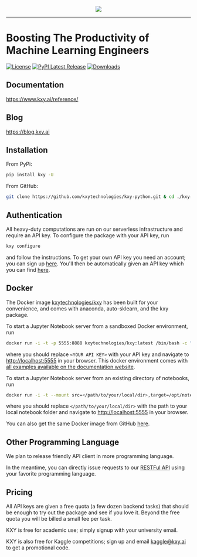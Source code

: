 <div align="center">
  <img src="https://www.kxy.ai/theme/images/logos/logo.svg"><br>
</div>

-----------------

# Boosting The Productivity of Machine Learning Engineers
[![License](https://img.shields.io/badge/license-GPLv3%2B-blue)](https://github.com/kxytechnologies/kxy-python/blob/master/LICENSE)
[![PyPI Latest Release](https://img.shields.io/pypi/v/kxy.svg)](https://www.kxy.ai/)
[![Downloads](https://pepy.tech/badge/kxy)](https://www.kxy.ai/)


## Documentation
https://www.kxy.ai/reference/

## Blog
https://blog.kxy.ai


## Installation
From PyPi:
```Bash
pip install kxy -U
```
From GitHub:
```Bash
git clone https://github.com/kxytechnologies/kxy-python.git & cd ./kxy-python & pip install .
```
## Authentication
All heavy-duty computations are run on our serverless infrastructure and require an API key. To configure the package with your API key, run 
```Bash
kxy configure
```
and follow the instructions. To get your own API key you need an account; you can sign up [here](https://www.kxy.ai/signup/). You'll then be automatically given an API key which you can find [here](https://www.kxy.ai/portal/profile/identity/).


## Docker
The Docker image [kxytechnologies/kxy](https://hub.docker.com/repository/docker/kxytechnologies/kxy) has been built for your convenience, and comes with anaconda, auto-sklearn, and the kxy package. 

To start a Jupyter Notebook server from a sandboxed Docker environment, run
```Bash
docker run -i -t -p 5555:8888 kxytechnologies/kxy:latest /bin/bash -c "kxy configure <YOUR API KEY> && /opt/conda/bin/jupyter notebook --notebook-dir=/opt/notebooks --ip='*' --port=8888 --no-browser --allow-root --NotebookApp.token=''"
```
where you should replace `<YOUR API KEY>` with your API key and navigate to [http://localhost:5555](http://localhost:5555) in your browser. This docker environment comes with [all examples available on the documentation website](https://www.kxy.ai/reference/latest/examples/).

To start a Jupyter Notebook server from an existing directory of notebooks, run
```Bash
docker run -i -t --mount src=</path/to/your/local/dir>,target=/opt/notebooks,type=bind -p 5555:8888 kxytechnologies/kxy:latest /bin/bash -c "kxy configure <YOUR API KEY> && /opt/conda/bin/jupyter notebook --notebook-dir=/opt/notebooks --ip='*' --port=8888 --no-browser --allow-root --NotebookApp.token=''"
```
where you should replace `</path/to/your/local/dir>` with the path to your local notebook folder and navigate to [http://localhost:5555](http://localhost:5555) in your browser.

You can also get the same Docker image from GitHub [here](https://github.com/kxytechnologies/kxy-python/pkgs/container/kxy-python).

## Other Programming Language
We plan to release friendly API client in more programming language. 

In the meantime, you can directly issue requests to our [RESTFul API](https://www.kxy.ai/reference/latest/api/index.html) using your favorite programming language. 

## Pricing 
All API keys are given a free quota (a few dozen backend tasks) that should be enough to try out the package and see if you love it. Beyond the free quota you will be billed a small fee per task. 

KXY is free for academic use; simply signup with your university email. 

KXY is also free for Kaggle competitions; sign up and email kaggle@kxy.ai to get a promotional code.
